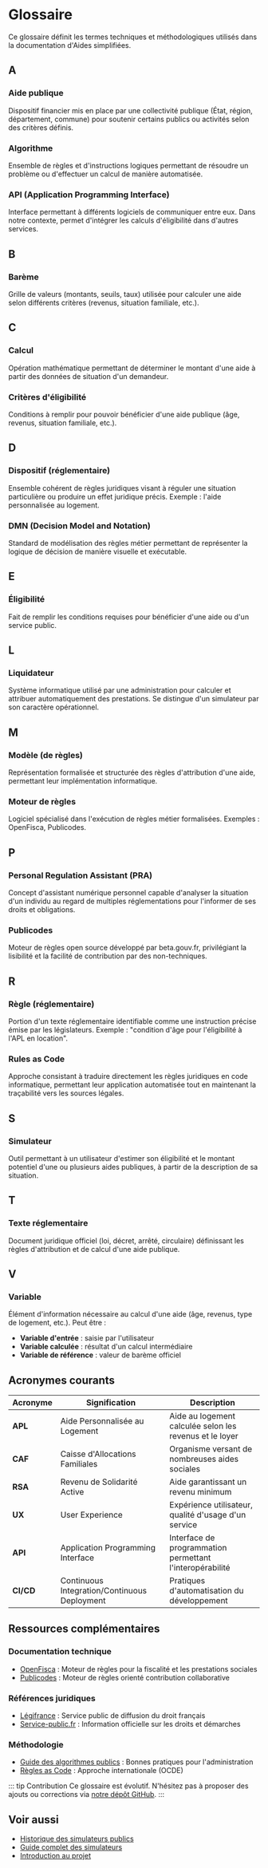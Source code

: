 # Glossaire

Ce glossaire définit les termes techniques et méthodologiques utilisés dans la documentation d'Aides simplifiées.

## A

### Aide publique
Dispositif financier mis en place par une collectivité publique (État, région, département, commune) pour soutenir certains publics ou activités selon des critères définis.

### Algorithme
Ensemble de règles et d'instructions logiques permettant de résoudre un problème ou d'effectuer un calcul de manière automatisée.

### API (Application Programming Interface)
Interface permettant à différents logiciels de communiquer entre eux. Dans notre contexte, permet d'intégrer les calculs d'éligibilité dans d'autres services.

## B

### Barème
Grille de valeurs (montants, seuils, taux) utilisée pour calculer une aide selon différents critères (revenus, situation familiale, etc.).

## C

### Calcul
Opération mathématique permettant de déterminer le montant d'une aide à partir des données de situation d'un demandeur.

### Critères d'éligibilité
Conditions à remplir pour pouvoir bénéficier d'une aide publique (âge, revenus, situation familiale, etc.).

## D

### Dispositif (réglementaire)
Ensemble cohérent de règles juridiques visant à réguler une situation particulière ou produire un effet juridique précis. Exemple : l'aide personnalisée au logement.

### DMN (Decision Model and Notation)
Standard de modélisation des règles métier permettant de représenter la logique de décision de manière visuelle et exécutable.

## E

### Éligibilité
Fait de remplir les conditions requises pour bénéficier d'une aide ou d'un service public.

## L

### Liquidateur
Système informatique utilisé par une administration pour calculer et attribuer automatiquement des prestations. Se distingue d'un simulateur par son caractère opérationnel.

## M

### Modèle (de règles)
Représentation formalisée et structurée des règles d'attribution d'une aide, permettant leur implémentation informatique.

### Moteur de règles
Logiciel spécialisé dans l'exécution de règles métier formalisées. Exemples : OpenFisca, Publicodes.

## P

### Personal Regulation Assistant (PRA)
Concept d'assistant numérique personnel capable d'analyser la situation d'un individu au regard de multiples réglementations pour l'informer de ses droits et obligations.

### Publicodes
Moteur de règles open source développé par beta.gouv.fr, privilégiant la lisibilité et la facilité de contribution par des non-techniques.

## R

### Règle (réglementaire)
Portion d'un texte réglementaire identifiable comme une instruction précise émise par les législateurs. Exemple : "condition d'âge pour l'éligibilité à l'APL en location".

### Rules as Code
Approche consistant à traduire directement les règles juridiques en code informatique, permettant leur application automatisée tout en maintenant la traçabilité vers les sources légales.

## S

### Simulateur
Outil permettant à un utilisateur d'estimer son éligibilité et le montant potentiel d'une ou plusieurs aides publiques, à partir de la description de sa situation.

## T

### Texte réglementaire
Document juridique officiel (loi, décret, arrêté, circulaire) définissant les règles d'attribution et de calcul d'une aide publique.

## V

### Variable
Élément d'information nécessaire au calcul d'une aide (âge, revenus, type de logement, etc.). Peut être :
- **Variable d'entrée** : saisie par l'utilisateur
- **Variable calculée** : résultat d'un calcul intermédiaire  
- **Variable de référence** : valeur de barème officiel

## Acronymes courants

| Acronyme | Signification | Description |
|----------|---------------|-------------|
| **APL** | Aide Personnalisée au Logement | Aide au logement calculée selon les revenus et le loyer |
| **CAF** | Caisse d'Allocations Familiales | Organisme versant de nombreuses aides sociales |
| **RSA** | Revenu de Solidarité Active | Aide garantissant un revenu minimum |
| **UX** | User Experience | Expérience utilisateur, qualité d'usage d'un service |
| **API** | Application Programming Interface | Interface de programmation permettant l'interopérabilité |
| **CI/CD** | Continuous Integration/Continuous Deployment | Pratiques d'automatisation du développement |

## Ressources complémentaires

### Documentation technique
- [OpenFisca](https://openfisca.org/) : Moteur de règles pour la fiscalité et les prestations sociales
- [Publicodes](https://publi.codes/) : Moteur de règles orienté contribution collaborative

### Références juridiques
- [Légifrance](https://www.legifrance.gouv.fr/) : Service public de diffusion du droit français
- [Service-public.fr](https://www.service-public.fr/) : Information officielle sur les droits et démarches

### Méthodologie
- [Guide des algorithmes publics](https://guides.etalab.gouv.fr/algorithmes/) : Bonnes pratiques pour l'administration
- [Règles as Code](https://oecd-opsi.org/wp-content/uploads/2020/08/OECD-OPSI-Primer-Rules-as-Code.pdf) : Approche internationale (OCDE)

::: tip Contribution
Ce glossaire est évolutif. N'hésitez pas à proposer des ajouts ou corrections via [notre dépôt GitHub](https://github.com/betagouv/aides-simplifiees-docs).
:::

## Voir aussi

- [Historique des simulateurs publics](/historique)
- [Guide complet des simulateurs](/simulateurs/)
- [Introduction au projet](/introduction)

